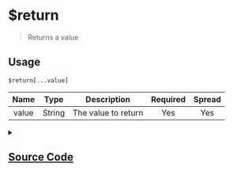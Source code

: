 # $return
> Returns a value
## Usage
```
$return[...value]
```
| Name | Type | Description | Required | Spread
| :---: | :---: | :---: | :---: | :---: |
value | String | The value to return | Yes | Yes
<details>
<summary>
    
## [Source Code](https://github.com/tryforge/ForgeScript-V2/blob/main/src/native/return.ts)
    
</summary>
    
```ts
import { ArgType, NativeFunction } from "../structures/NativeFunction"
import { Return } from "../structures/Return"

export default new NativeFunction({
    name: "$return",
    description: "Returns a value",
    unwrap: true,
    args: [
        {
            name: "value",
            description: "The value to return",
            rest: true,
            required: true,
            type: ArgType.String
        }
    ],
    brackets: true,
    execute(ctx, [ args ]) {
        return Return.return(args.join(";"))
    },
})
```
    
</details>